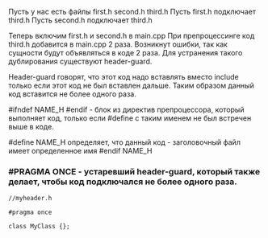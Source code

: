 Пусть у нас есть файлы first.h second.h third.h 
Пусть first.h подключает third.h 
Пусть second.h подключает third.h

Теперь включим first.h и second.h в main.cpp
При препроцессинге код third.h добавится в main.cpp 2 раза. Возникнут ошибки, так как сущности будут объявляться в коде 2 раза. Для устранения такого дублирования существуют header-guard.

Header-guard говорят, что этот код надо вставлять вместо include только если этот код не был вставлен дальше. Таким образом данный код вставится не более одного раза. 

#ifndef NAME_H #endif - блок из директив препроцессора, который выполняет код, только если #define с таким именем не был встречен выше в коде.

#define NAME_H определяет, что данный код - заголовочный файл имеет определенное имя
#endif NAME_H


### #PRAGMA ONCE - устаревший header-guard, который также делает, чтобы код подключался не более одного раза. 
```
//myheader.h

#pragma once

class MyClass {};
```

